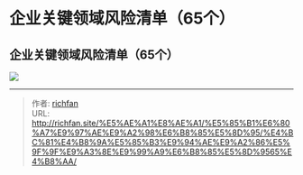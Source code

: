# 企业关键领域风险清单（65个）

## 企业关键领域风险清单（65个）
![](https://img.richfan.site/audit/企业关键领域风险清单（65个）.webp)

---

> 作者: [richfan](https://richfan.site/)  
> URL: http://richfan.site/%E5%AE%A1%E8%AE%A1/%E5%85%B1%E6%80%A7%E9%97%AE%E9%A2%98%E6%B8%85%E5%8D%95/%E4%BC%81%E4%B8%9A%E5%85%B3%E9%94%AE%E9%A2%86%E5%9F%9F%E9%A3%8E%E9%99%A9%E6%B8%85%E5%8D%9565%E4%B8%AA/  

